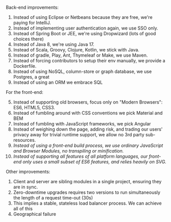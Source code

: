 
Back-end improvements:

1. Instead of using Eclipse or Netbeans because they are free, we're paying for IntelliJ.
2. Instead of implementing user authentication again, we use SSO only.
3. Instead of Spring Boot or JEE, we're using Dropwizard (lots of good choices there)
4. Instead of Java 8, we're using Java 17.
5. Instead of Scala, Groovy, Clojure, Kotlin, we stick with Java.
6. Instead of gradle, Play, Ant, Thymeleaf or Make, we use Maven.
7. Instead of forcing contributors to setup their env manually, we provide a Dockerfile.
8. Instead of using NoSQL, column-store or graph database, we use Postgres, a great
9. Instead of using an ORM we embrace SQL

For the front-end:

5. Instead of supporting old browsers, focus only on "Modern Browsers": ES6, HTML5, CSS3.
6. Instead of fumbling around with CSS conventions we pick Material and BEM
7. Instead of fumbling with JavaScript frameworks, we pick Angular
8. Instead of weighing down the page, adding risk, and trading our users' privacy away for trivial runtime support, we allow no 3rd party sub-resources.
10. *Instead of using a front-end build process, we use ordinary JavaScript and Browser Modules, no transpiling or minification.*
11. *Instead of supporting all features of all platform languages, our front-end only uses a small subset of ES6 features, and relies heavily on SVG.*

Other improvements:

1. Client and server are sibling modules in a single project, ensuring they are in sync.
2. Zero-downtime upgrades requires two versions to run simultaneously the length of a request time-out (30s)
3. This implies a stable, stateless load balancer process. We can achieve all of this
4. Geographical failure 

